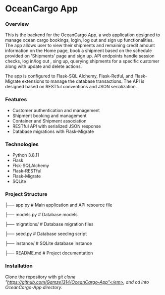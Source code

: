 # OceanCargo App

### Overview

This is the backend for the OceanCargo App, a web application designed to manage ocean cargo bookings, login, log out and sign up functionalities. The app allows user to view their shipments and remaining credit amount information on the Home page, book a shipment based on the schedule provided on 'Shipments' page and sign up. API endpoints handle session checks, log in/log out , sing up, querying shipments for a specific customer along with update and delete actions.

The app is configured to Flask-SQL Alchemy, Flask-Retful, and Flask-Migrate extensions to manage the database transactions. The API is designed based on RESTful conventions and JSON serialization.


### Features

- Customer authentication and management
- Shipment booking and management
- Container and Shipment association
- RESTful API with serialized JSON response
- Database migrations with Flask-Migrate


### Technologies

- Python 3.8.11
- Flask 
- Flsk-SQLAlchemy
- Flask-RESTful
- Flask-Migrate
- SQLite


### Project Structure 

├── app.py                 # Main application and API resource file

├── models.py              # Database models

├── migrations/            # Database migration files

├── seed.py                # Database seeding script

├── instance/              # SQLite database instance

├── README.md              # Project documentation



### Installation

Clone the repository with <em>git clone "https://github.com/Gamze1314/OceanCargo-App"</em>, and cd into OceanCargo-App directory.






